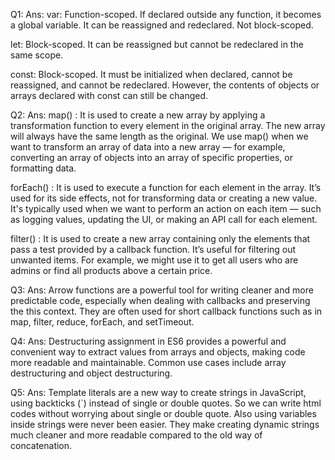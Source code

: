 Q1: 
Ans: var: Function-scoped. If declared outside any function, it becomes a global variable. It can be reassigned and redeclared. Not block-scoped.

let: Block-scoped. It can be reassigned but cannot be redeclared in the same scope.

const: Block-scoped. It must be initialized when declared, cannot be reassigned, and cannot be redeclared. However, the contents of objects or arrays declared with const can still be changed.


Q2:
Ans: map() : It is used to create a new array by applying a transformation function to every element in the original array. The new array will always have the same length as the original. We use map() when we want to transform an array of data into a new array — for example, converting an array of objects into an array of specific properties, or formatting data.

forEach() : It is used to execute a function for each element in the array. It’s used for its side effects, not for transforming data or creating a new value. It's typically used when we want to perform an action on each item — such as logging values, updating the UI, or making an API call for each element.

filter() : It is used to create a new array containing only the elements that pass a test provided by a callback function. It’s useful for filtering out unwanted items. For example, we might use it to get all users who are admins or find all products above a certain price.


Q3:
Ans: Arrow functions are a powerful tool for writing cleaner and more predictable code, especially when dealing with callbacks and preserving the this context. They are often used for short callback functions such as in map, filter, reduce, forEach, and setTimeout.


Q4:
Ans: Destructuring assignment in ES6 provides a powerful and convenient way to extract values from arrays and objects, making code more readable and maintainable. Common use cases include array destructuring and object destructuring.


Q5:
Ans: Template literals are a new way to create strings in JavaScript, using backticks (`) instead of single or double quotes. So we can write html codes without worrying about single or double quote. Also using variables inside strings were never been easier. They make creating dynamic strings much cleaner and more readable compared to the old way of concatenation.
